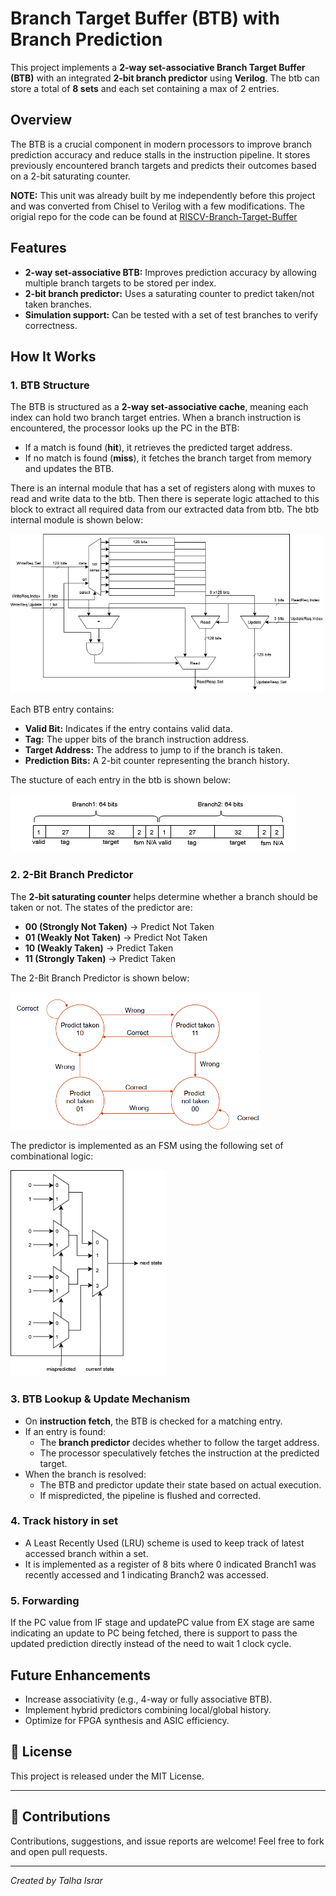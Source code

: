 # Branch Target Buffer (BTB) with Branch Prediction

This project implements a **2-way set-associative Branch Target Buffer (BTB)** with an integrated **2-bit branch predictor** using **Verilog**. The btb can store a total of **8 sets** and each set containing a max of 2 entries.

## Overview
The BTB is a crucial component in modern processors to improve branch prediction accuracy and reduce stalls in the instruction pipeline. It stores previously encountered branch targets and predicts their outcomes based on a 2-bit saturating counter.


**NOTE:** This unit was already built by me independently before this project and was converted from Chisel to Verilog with a few modifications. The origial repo for the code can be found at [RISCV-Branch-Target-Buffer](https://github.com/TalhaIsrar/RISCV_Branch_Target_Buffer)

## Features
- **2-way set-associative BTB:** Improves prediction accuracy by allowing multiple branch targets to be stored per index.
- **2-bit branch predictor:** Uses a saturating counter to predict taken/not taken branches.
- **Simulation support:** Can be tested with a set of test branches to verify correctness.

## How It Works

### 1. BTB Structure
The BTB is structured as a **2-way set-associative cache**, meaning each index can hold two branch target entries. When a branch instruction is encountered, the processor looks up the PC in the BTB:
- If a match is found (**hit**), it retrieves the predicted target address.
- If no match is found (**miss**), it fetches the branch target from memory and updates the BTB.

There is an internal module that has a set of registers along with muxes to read and write data to the btb. Then there is seperate logic attached to this block to extract all required data from our extracted data from btb. The btb internal module is shown below:

<img src="../../imgs/btb/btbfile.png" width="500" />

Each BTB entry contains:
- **Valid Bit:** Indicates if the entry contains valid data.
- **Tag:** The upper bits of the branch instruction address.
- **Target Address:** The address to jump to if the branch is taken.
- **Prediction Bits:** A 2-bit counter representing the branch history.

The stucture of each entry in the btb is shown below:

![Entry Structure](../../imgs/btb/structure.png)

### 2. 2-Bit Branch Predictor
The **2-bit saturating counter** helps determine whether a branch should be taken or not. The states of the predictor are:
- **00 (Strongly Not Taken)** → Predict Not Taken
- **01 (Weakly Not Taken)** → Predict Not Taken
- **10 (Weakly Taken)** → Predict Taken
- **11 (Strongly Taken)** → Predict Taken

The 2-Bit Branch Predictor is shown below:

<img src="../../imgs/btb/predictor.png" width="400" />

The predictor is implemented as an FSM using the following set of combinational logic:

<img src="../../imgs/btb/fsm.png" width="250" />

### 3. BTB Lookup & Update Mechanism
- On **instruction fetch**, the BTB is checked for a matching entry.
- If an entry is found:
  - The **branch predictor** decides whether to follow the target address.
  - The processor speculatively fetches the instruction at the predicted target.
- When the branch is resolved:
  - The BTB and predictor update their state based on actual execution.
  - If mispredicted, the pipeline is flushed and corrected.

### 4. Track history in set
- A Least Recently Used (LRU) scheme is used to keep track of latest accessed branch within a set.
- It is implemented as a register of 8 bits where 0 indicated Branch1 was recently accessed and 1 indicating Branch2 was accessed.

### 5. Forwarding
If the PC value from IF stage and updatePC value from EX stage are same indicating an update to PC being fetched, there is support to pass the updated prediction directly instead of the need to wait 1 clock cycle.

## Future Enhancements
- Increase associativity (e.g., 4-way or fully associative BTB).
- Implement hybrid predictors combining local/global history.
- Optimize for FPGA synthesis and ASIC efficiency.

## 📄 License

This project is released under the MIT License.

---

## 🤝 Contributions

Contributions, suggestions, and issue reports are welcome! Feel free to fork and open pull requests.

---

*Created by Talha Israr*  


